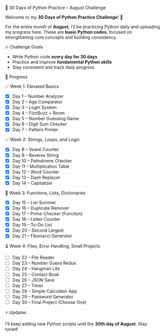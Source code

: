 

 🐍 30 Days of Python Practice – August Challenge

Welcome to my **30 Days of Python Practice Challenge**! 🚀

For the entire month of **August**, I’ll be practicing Python daily and uploading my progress here.
These are **basic Python codes**, focused on strengthening core concepts and building consistency.

🔥 Challenge Goals

* Write Python code **every day for 30 days**
* Practice and improve **fundamental Python skills**
* Stay consistent and track daily progress

 📅 Progress

 ✅ Week 1: Elevated Basics

* [x] Day 1 – Number Analyzer
* [x] Day 2 – Age Comparator
* [x] Day 3 – Login System
* [x] Day 4 – FizzBuzz + Boom
* [x] Day 5 – Number Guessing Game
* [x] Day 6 – Digit Sum Checker
* [x] Day 7 – Pattern Printer

 ✅ Week 2: Strings, Loops, and Logic

* [x] Day 8 – Vowel Counter
* [x] Day 9 – Reverse String
* [x] Day 10 – Palindrome Checker
* [x] Day 11 – Multiplication Table
* [x] Day 12 – Word Counter
* [x] Day 13 – Dash Replacer
* [x] Day 14 – Capitalizer

 🚀 Week 3: Functions, Lists, Dictionaries

* [x] Day 15 – List Summer
* [x] Day 16 – Duplicate Remover
* [x] Day 17 – Prime Checker (Function)
* [x] Day 18 – Letter Counter
* [x] Day 19 – To-Do List
* [x] Day 20 – Second Largest
* [x] Day 21 – Fibonacci Generator

 ⏳ Week 4: Files, Error Handling, Small Projects

* [ ] Day 22 – File Reader
* [ ] Day 23 – Number Guess Redux
* [ ] Day 24 – Hangman Lite
* [ ] Day 25 – Contact Book
* [ ] Day 26 – JSON Save
* [ ] Day 27 – Timer
* [ ] Day 28 – Simple Calculator App
* [ ] Day 29 – Password Generator
* [ ] Day 30 – Final Project (Choose One)

⚡ Updates

I’ll keep adding new Python scripts until the **30th day of August**. Stay tuned!

